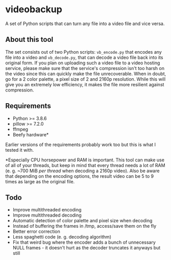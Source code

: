 # videobackup

A set of Python scripts that can turn any file into a video file and vice versa.

## About this tool

The set consists out of two Python scripts: ``vb_encode.py`` that encodes any file into a video and ``vb_decode.py``, that can decode a video file back into its original form.
If you plan on uploading such a video file to a video hosting service, please make sure that the service's compression isn't too harsh on the video since this can quickly make the file unrecoverable. When in doubt, go for a 2 color palette, a pixel size of 2 and 2160p resolution. While this will give you an extremely low efficiency, it makes the file more resilient against compression.

## Requirements

- Python >= 3.8.6
- pillow >= 7.2.0
- ffmpeg
- Beefy hardware*
  
Earlier versions of the requirements probably work too but this is what I tested it with.

\*Especially CPU horsepower and RAM is important. This tool can make use of all of your threads, but keep in mind that every thread needs a lot of RAM (e. g. ~700 MiB *per thread* when decoding a 2160p video). Also be aware that depending on the encoding options, the result video can be 5 to 9 times as large as the original file.

## Todo

- Improve multithreaded encoding
- Improve multithreaded decoding
- Automatic detection of color palette and pixel size when decoding
- Instead of buffering the frames in /tmp, access/save them on the fly
- Better error correction
- Less spaghetti code (e. g. decoding algorithm)
- Fix that weird bug where the encoder adds a bunch of unnecessary NULL frames - it doesn't hurt as the decoder truncates it anyways but still
